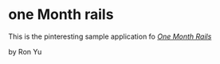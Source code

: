 # one Month rails

This is the pinteresting sample application fo [*One Month Rails*](http://onemonthrails.com)

by Ron Yu